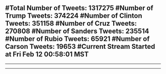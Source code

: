 #Total Number of Tweets: 1317275 
#Number of Trump Tweets: 374224
#Number of Clinton Tweets: 351158
#Number of Cruz Tweets: 270808
#Number of Sanders Tweets: 235514
#Number of Rubio Tweets: 65921
#Number of Carson Tweets: 19653
#Current Stream Started at Fri Feb 12 00:58:01 MST
---
---
---
